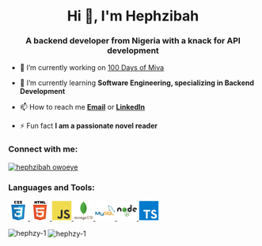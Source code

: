 <h1 align="center">Hi 👋, I'm Hephzibah</h1>
<h3 align="center">A backend developer from Nigeria with a knack for API development</h3>

- 🔭 I’m currently working on [100 Days of Miva](https://github.com/Hephzy-1/100DaysOfMiva)

- 🌱 I’m currently learning **Software Engineering, specializing in Backend Development**

- 📫 How to reach me **[Email](hzdelight01@gmail.com)** or **[LinkedIn]( https://www.linkedin.com/in/hephzibah-owoeye)**

- ⚡ Fun fact **I am a passionate novel reader**

<h3 align="left">Connect with me:</h3>
<p align="left">
<a href="https://linkedin.com/in/hephzibah owoeye" target="blank"><img align="center" src="https://raw.githubusercontent.com/rahuldkjain/github-profile-readme-generator/master/src/images/icons/Social/linked-in-alt.svg" alt="hephzibah owoeye" height="30" width="40" /></a>
</p>

<h3 align="left">Languages and Tools:</h3>
<p align="left"> <a href="https://www.w3schools.com/css/" target="_blank" rel="noreferrer"> <img src="https://raw.githubusercontent.com/devicons/devicon/master/icons/css3/css3-original-wordmark.svg" alt="css3" width="40" height="40"/> </a> <a href="https://www.w3.org/html/" target="_blank" rel="noreferrer"> <img src="https://raw.githubusercontent.com/devicons/devicon/master/icons/html5/html5-original-wordmark.svg" alt="html5" width="40" height="40"/> </a> <a href="https://developer.mozilla.org/en-US/docs/Web/JavaScript" target="_blank" rel="noreferrer"> <img src="https://raw.githubusercontent.com/devicons/devicon/master/icons/javascript/javascript-original.svg" alt="javascript" width="40" height="40"/> </a> <a href="https://www.mongodb.com/" target="_blank" rel="noreferrer"> <img src="https://raw.githubusercontent.com/devicons/devicon/master/icons/mongodb/mongodb-original-wordmark.svg" alt="mongodb" width="40" height="40"/> </a> <a href="https://www.mysql.com/" target="_blank" rel="noreferrer"> <img src="https://raw.githubusercontent.com/devicons/devicon/master/icons/mysql/mysql-original-wordmark.svg" alt="mysql" width="40" height="40"/> </a> <a href="https://nodejs.org" target="_blank" rel="noreferrer"> <img src="https://raw.githubusercontent.com/devicons/devicon/master/icons/nodejs/nodejs-original-wordmark.svg" alt="nodejs" width="40" height="40"/> </a> <a href="https://www.typescriptlang.org/" target="_blank" rel="noreferrer"> <img src="https://raw.githubusercontent.com/devicons/devicon/master/icons/typescript/typescript-original.svg" alt="typescript" width="40" height="40"/> </a> </p>

<p><img align="left" src="https://github-readme-stats.vercel.app/api/top-langs?username=hephzy-1&show_icons=true&locale=en&layout=compact" alt="hephzy-1" /></p>

<p>&nbsp;<img align="center" src="https://github-readme-stats.vercel.app/api?username=hephzy-1&show_icons=true&locale=en" alt="hephzy-1" /></p>

